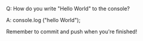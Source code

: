 Q: How do you write "Hello World" to the console?

A: console.log ("hello World");

Remember to commit and push when you're finished!